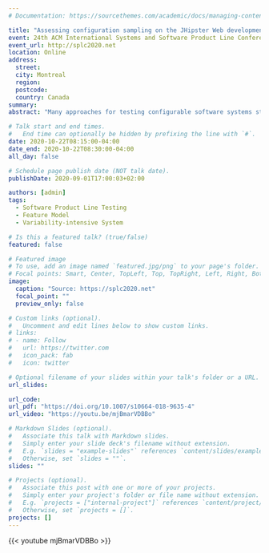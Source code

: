 ```yaml
---
# Documentation: https://sourcethemes.com/academic/docs/managing-content/

title: "Assessing configuration sampling on the JHipster Web development stack (journal first)"
event: 24th ACM International Systems and Software Product Line Conference (SPLC 2020)
event_url: http://splc2020.net
location: Online
address:
  street:
  city: Montreal
  region:
  postcode:
  country: Canada
summary:
abstract: "Many approaches for testing configurable software systems start from the same assumption: it is impossible to test all configurations. This motivated the definition of variability-aware abstractions and sampling techniques to cope with large configuration spaces. Yet, there is no theoretical barrier that prevents the exhaustive testing of all configurations by simply enumerating them if the effort required to do so remains acceptable. Not only this: we believe there is a lot to be learned by systematically and exhaustively testing a configurable system. In this case study, we report on the first ever endeavour to test all possible configurations of the industry-strength, open source configurable software system JHipster, a popular code generator for web applications. We built a testing scaffold for the 26,000+ configurations of JHipster using a cluster of 80 machines during 4 nights for a total of 4,376 hours (182 days) CPU time. We find that 35.70% configurations fail and we identify the feature interactions that cause the errors. We show that sampling strategies (like dissimilarity and 2-wise): (1) are more effective to find faults than the 12 default configurations used in the JHipster continuous integration; (2) can be too costly and exceed the available testing budget. We cross this quantitative analysis with the qualitative assessment of JHipster’s lead developers. The paper is openly available at https://doi.org/10.1007/s10664-018-9635-4."

# Talk start and end times.
#   End time can optionally be hidden by prefixing the line with `#`.
date: 2020-10-22T08:15:00-04:00
date_end: 2020-10-22T08:30:00-04:00
all_day: false

# Schedule page publish date (NOT talk date).
publishDate: 2020-09-01T17:00:03+02:00

authors: [admin]
tags:
  - Software Product Line Testing
  - Feature Model
  - Variability-intensive System

# Is this a featured talk? (true/false)
featured: false

# Featured image
# To use, add an image named `featured.jpg/png` to your page's folder.
# Focal points: Smart, Center, TopLeft, Top, TopRight, Left, Right, BottomLeft, Bottom, BottomRight.
image:
  caption: "Source: https://splc2020.net"
  focal_point: ""
  preview_only: false

# Custom links (optional).
#   Uncomment and edit lines below to show custom links.
# links:
# - name: Follow
#   url: https://twitter.com
#   icon_pack: fab
#   icon: twitter

# Optional filename of your slides within your talk's folder or a URL.
url_slides:

url_code:
url_pdf: "https://doi.org/10.1007/s10664-018-9635-4"
url_video: "https://youtu.be/mjBmarVDBBo"

# Markdown Slides (optional).
#   Associate this talk with Markdown slides.
#   Simply enter your slide deck's filename without extension.
#   E.g. `slides = "example-slides"` references `content/slides/example-slides.md`.
#   Otherwise, set `slides = ""`.
slides: ""

# Projects (optional).
#   Associate this post with one or more of your projects.
#   Simply enter your project's folder or file name without extension.
#   E.g. `projects = ["internal-project"]` references `content/project/deep-learning/index.md`.
#   Otherwise, set `projects = []`.
projects: []
---
```


{{< youtube mjBmarVDBBo >}}
